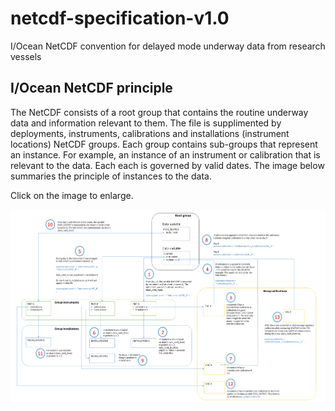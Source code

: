 # netcdf-specification-v1.0
I/Ocean NetCDF convention for delayed mode underway data from research vessels

## I/Ocean NetCDF principle
The NetCDF consists of a root group that contains the routine underway data and information relevant to them. The file is supplimented by deployments, instruments, calibrations and installations (instrument locations) NetCDF groups. Each group contains sub-groups that represent an instance. For example, an instance of an instrument or calibration that is relevant to the data. Each each is governed by valid dates. The image below summaries the principle of instances to the data.

Click on the image to enlarge.

![NetCDF-workflow](images/NetCDF_workflow.png)
